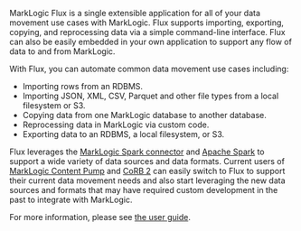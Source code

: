MarkLogic Flux is a single extensible application for all of your data movement use cases with MarkLogic.
Flux supports importing, exporting, copying, and reprocessing data via a simple command-line interface.
Flux can also be easily embedded in your own application to support any flow of data to and from MarkLogic.

With Flux, you can automate common data movement use cases including:

- Importing rows from an RDBMS.
- Importing JSON, XML, CSV, Parquet and other file types from a local filesystem or S3.
- Copying data from one MarkLogic database to another database.
- Reprocessing data in MarkLogic via custom code.
- Exporting data to an RDBMS, a local filesystem, or S3.

Flux leverages the [MarkLogic Spark connector](https://github.com/marklogic/marklogic-spark-connector) and
[Apache Spark](https://spark.apache.org/) to support a wide variety of data sources and data formats. Current users of 
[MarkLogic Content Pump](https://developer.marklogic.com/products/mlcp/) and
[CoRB 2](https://developer.marklogic.com/code/corb/) can easily switch to Flux to support their current data movement needs and also start leveraging
the new data sources and formats that may have required custom development in the past to integrate with 
MarkLogic.

For more information, please see [the user guide](https://special-adventure-5m8egoy.pages.github.io/).
